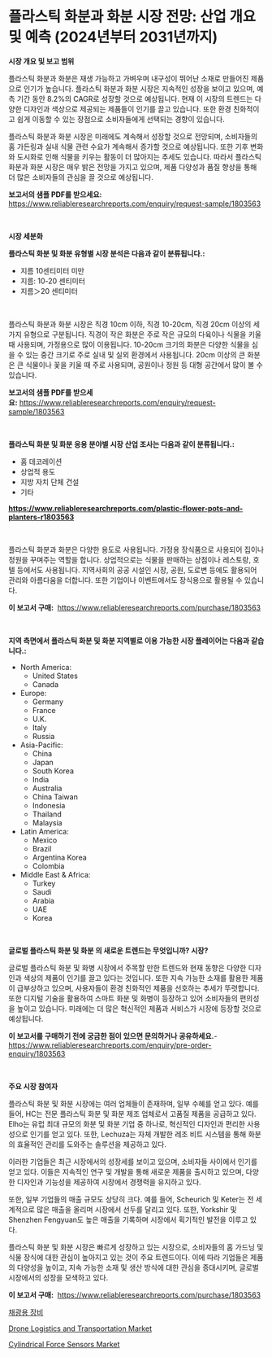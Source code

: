<p><h1>플라스틱 화분과 화분 시장 전망: 산업 개요 및 예측 (2024년부터 2031년까지)</h1></p><p><strong>시장 개요 및 보고 범위</strong></p>
<p><p>플라스틱 화분과 화분은 재생 가능하고 가벼우며 내구성이 뛰어난 소재로 만들어진 제품으로 인기가 높습니다. 플라스틱 화분과 화분 시장은 지속적인 성장을 보이고 있으며, 예측 기간 동안 8.2%의 CAGR로 성장할 것으로 예상됩니다. 현재 이 시장의 트렌드는 다양한 디자인과 색상으로 제공되는 제품들이 인기를 끌고 있습니다. 또한 환경 친화적이고 쉽게 이동할 수 있는 장점으로 소비자들에게 선택되는 경향이 있습니다.</p><p>플라스틱 화분과 화분 시장은 미래에도 계속해서 성장할 것으로 전망되며, 소비자들의 홈 가든링과 실내 식물 관련 수요가 계속해서 증가할 것으로 예상됩니다. 또한 기후 변화와 도시화로 인해 식물을 키우는 활동이 더 많아지는 추세도 있습니다. 따라서 플라스틱 화분과 화분 시장은 매우 밝은 전망을 가지고 있으며, 제품 다양성과 품질 향상을 통해 더 많은 소비자들의 관심을 끌 것으로 예상됩니다.</p></p>
<p><strong>보고서의 샘플 PDF를 받으세요:</strong> <a href="https://www.reliableresearchreports.com/enquiry/request-sample/1803563">https://www.reliableresearchreports.com/enquiry/request-sample/1803563</a></p>
<p>&nbsp;</p>
<p><strong>시장 세분화</strong></p>
<p><strong>플라스틱 화분 및 화분 유형별 시장 분석은 다음과 같이 분류됩니다.:</strong></p>
<p><ul><li>지름 10센티미터 미만</li><li>지름: 10-20 센티미터</li><li>지름＞20 센티미터</li></ul></p>
<p>&nbsp;</p>
<p><p>플라스틱 화분과 화분 시장은 직경 10cm 이하, 직경 10-20cm, 직경 20cm 이상의 세 가지 유형으로 구분됩니다. 직경이 작은 화분은 주로 작은 규모의 다육이나 식물을 키울 때 사용되며, 가정용으로 많이 이용됩니다. 10-20cm 크기의 화분은 다양한 식물을 심을 수 있는 중간 크기로 주로 실내 및 실외 환경에서 사용됩니다. 20cm 이상의 큰 화분은 큰 식물이나 꽃을 키울 때 주로 사용되며, 공원이나 정원 등 대형 공간에서 많이 볼 수 있습니다.</p></p>
<p><strong>보고서의 샘플 PDF를 받으세요:</strong>&nbsp;<a href="https://www.reliableresearchreports.com/enquiry/request-sample/1803563">https://www.reliableresearchreports.com/enquiry/request-sample/1803563</a></p>
<p>&nbsp;</p>
<p><strong> 플라스틱 화분 및 화분 응용 분야별 시장 산업 조사는 다음과 같이 분류됩니다.:</strong></p>
<p><ul><li>홈 데코레이션</li><li>상업적 용도</li><li>지방 자치 단체 건설</li><li>기타</li></ul></p>
<p><strong><a href="https://www.reliableresearchreports.com/plastic-flower-pots-and-planters-r1803563">https://www.reliableresearchreports.com/plastic-flower-pots-and-planters-r1803563</a></strong></p>
<p>&nbsp;</p>
<p><p>플라스틱 화분과 화분은 다양한 용도로 사용됩니다. 가정용 장식품으로 사용되어 집이나 정원을 꾸며주는 역할을 합니다. 상업적으로는 식물을 판매하는 상점이나 레스토랑, 호텔 등에서도 사용됩니다. 지역사회의 공공 시설인 시장, 공원, 도로변 등에도 활용되어 관리와 아름다움을 더합니다. 또한 기업이나 이벤트에서도 장식용으로 활용될 수 있습니다.</p></p>
<p><strong>이 보고서 구매:</strong>&nbsp; <a href="https://www.reliableresearchreports.com/purchase/1803563">https://www.reliableresearchreports.com/purchase/1803563</a></p>
<p>&nbsp;</p>
<p><strong>지역 측면에서 플라스틱 화분 및 화분 지역별로 이용 가능한 시장 플레이어는 다음과 같습니다.:</strong></p>
<p><ul>
    <li>
        North America:
        <ul>
            <li>United States</li>
            <li>Canada</li>
        </ul>
    </li>
    <li>
        Europe:
        <ul>
            <li>Germany</li>
            <li>France</li>
            <li>U.K.</li>
            <li>Italy</li>
            <li>Russia</li>
        </ul>
    </li>
    <li>
        Asia-Pacific:
        <ul>
            <li>China</li>
            <li>Japan</li>
            <li>South Korea</li>
            <li>India</li>
            <li>Australia</li>
            <li>China Taiwan</li>
            <li>Indonesia</li>
            <li>Thailand</li>
            <li>Malaysia</li>
        </ul>
    </li>
    <li>
        Latin America:
        <ul>
            <li>Mexico</li>
            <li>Brazil</li>
            <li>Argentina Korea</li>
            <li>Colombia</li>
        </ul>
    </li>
    <li>
        Middle East & Africa:
        <ul>
            <li>Turkey</li>
            <li>Saudi</li>
            <li>Arabia</li>
            <li>UAE</li>
            <li>Korea</li>
        </ul>
    </li>
    </ul></p>
<p>&nbsp;</p>
<p><strong>글로벌 플라스틱 화분 및 화분 의 새로운 트렌드는 무엇입니까? 시장?</strong></p>
<p><p>글로벌 플라스틱 화분 및 화병 시장에서 주목할 만한 트렌드와 현재 동향은 다양한 디자인과 색상의 제품이 인기를 끌고 있다는 것입니다. 또한 지속 가능한 소재를 활용한 제품이 급부상하고 있으며, 사용자들이 환경 친화적인 제품을 선호하는 추세가 뚜렷합니다. 또한 디지털 기술을 활용하여 스마트 화분 및 화병이 등장하고 있어 소비자들의 편의성을 높이고 있습니다. 미래에는 더 많은 혁신적인 제품과 서비스가 시장에 등장할 것으로 예상됩니다.</p></p>
<p><strong>이 보고서를 구매하기 전에 궁금한 점이 있으면 문의하거나 공유하세요.</strong>- <a href="https://www.reliableresearchreports.com/enquiry/pre-order-enquiry/1803563">https://www.reliableresearchreports.com/enquiry/pre-order-enquiry/1803563</a></p>
<p>&nbsp;</p>
<p><strong>주요 시장 참여자</strong></p>
<p><p>플라스틱 화분 및 화분 시장에는 여러 업체들이 존재하며, 일부 수혜를 얻고 있다. 예를 들어, HC는 전문 플라스틱 화분 및 화분 제조 업체로서 고품질 제품을 공급하고 있다. Elho는 유럽 최대 규모의 화분 및 화분 기업 중 하나로, 혁신적인 디자인과 편리한 사용성으로 인기를 얻고 있다. 또한, Lechuza는 자체 개발한 레조 비트 시스템을 통해 화분의 효율적인 관리를 도와주는 솔루션을 제공하고 있다.</p><p>이러한 기업들은 최근 시장에서의 성장세를 보이고 있으며, 소비자들 사이에서 인기를 얻고 있다. 이들은 지속적인 연구 및 개발을 통해 새로운 제품을 출시하고 있으며, 다양한 디자인과 기능성을 제공하여 시장에서 경쟁력을 유지하고 있다.</p><p>또한, 일부 기업들의 매출 규모도 상당히 크다. 예를 들어, Scheurich 및 Keter는 전 세계적으로 많은 매출을 올리며 시장에서 선두를 달리고 있다. 또한, Yorkshir 및 Shenzhen Fengyuan도 높은 매출을 기록하며 시장에서 획기적인 발전을 이루고 있다.</p><p>플라스틱 화분 및 화분 시장은 빠르게 성장하고 있는 시장으로, 소비자들의 홈 가드닝 및 식물 장식에 대한 관심이 높아지고 있는 것이 주요 트렌드이다. 이에 따라 기업들은 제품의 다양성을 높이고, 지속 가능한 소재 및 생산 방식에 대한 관심을 증대시키며, 글로벌 시장에서의 성장을 모색하고 있다.</p></p>
<p><strong>이 보고서 구매:</strong>&nbsp;&nbsp;<a href="https://www.reliableresearchreports.com/purchase/1803563">https://www.reliableresearchreports.com/purchase/1803563</a></p>
<p><p><a href="https://github.com/trmesnao7959541/Market-Research-Report-List-1/blob/main/458638724293.md">채광용 장비</a></p><p><a href="https://github.com/PeterParrish5/Market-Research-Report-List-4/blob/main/drone-logistics-and-transportation-market.md">Drone Logistics and Transportation Market</a></p><p><a href="https://eight-handstand-8fb.notion.site/Cylindrical-Force-Sensors-Market-Size-Reveals-the-Best-Marketing-Channels-In-Global-Industry-247364f1a1dd43a8b3106f6d7f59ed08">Cylindrical Force Sensors Market</a></p></p>
